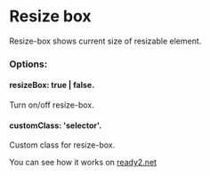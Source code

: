 # Resize box
Resize-box shows current size of resizable element.

<h3>Options:</h3>

<h4>resizeBox: true | false.</h4>
Turn on/off resize-box.

<h4>customClass: 'selector'.</h4> 
Custom class for resize-box.

You can see how it works on <a href="https://ready2.net/resizebox" target="_blank">ready2.net</a>

